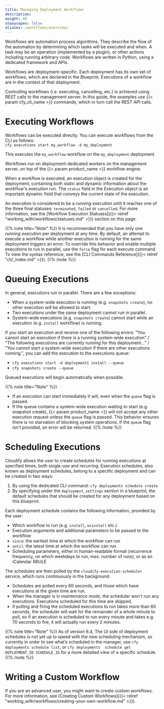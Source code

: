 ```yaml
---
title: Managing Deployment Workflows
description:
weight: 80
alwaysopen: false
aliases: /workflows/overview/
---
```


Workflows are automation process algorithms. They describe the flow of the automation by determining which tasks will be executed and when. A task may be an operation (implemented by a plugin), or other actions including running arbitrary code. Workflows are written in Python, using a dedicated framework and APIs.

Workflows are deployment-specific. Each deployment has its own set of workflows, which are declared in the Blueprint. Executions of a workflow are in the context of that deployment.

Controlling workflows (i.e. executing, cancelling, etc.) is achieved using REST calls to the management server. In this guide, the examples use {{< param cfy_cli_name >}} commands, which in turn call the REST API calls.

# Executing Workflows

Workflows can be executed directly. You can execute workflows from the CLI as follows:<br>
`cfy executions start my_workflow -d my_deployment`

This executes the `my_workflow` workflow on the `my_deployment` deployment.

Workflows run on deployment-dedicated workers on the management server, on top of the {{< param product_name >}} workflow engine.

When a workflow is executed, an execution object is created for the deployment, containing both static and dynamic information about the workflow's execution run. The `status` field in the Execution object is an important dynamic field that conveys the current state of the execution.

An execution is considered to be a *running execution* until it reaches one of the three final statuses: `terminated`, `failed` or `cancelled`. For more information, see the [Workflow Execution Statuses]({{< relref "working_with/workflows/statuses.md" >}}) section on this page.

{{% note title="Note" %}}
It is recommended that you have only one *running execution* per deployment at any time. By default, an attempt to execute a workflow while another execution is running for the same deployment triggers an error. To override this behavior and enable multiple executions to run in parallel, use the `force` flag for each execute command. To view the syntax reference, see the [CLI Commands Reference]({{< relref "cli/_index.md" >}}).
{{% /note %}}

# Queuing Executions
In general, executions run in parallel. There are a few exceptions:

* When a system-wide execution is running (e.g. `snapshots create`), no other execution will be allowed to start.
* Two executions under the same deployment cannot run in parallel.
* System-wide executions (e.g. `snapshots create`) cannot start while an execution (e.g. `install` workflow) is running.


If you start an execution and receive one of the following errors: "You cannot start an execution if there is a running system-wide execution" / "The following executions are currently running for this deployment..." / "You cannot start a system-wide execution if there are other executions running.", you can add the execution to the executions queue:

* `cfy executions start -d deployment1 install --queue`
* `cfy snapshots create --queue`

Queued executions will begin automatically when possible.

{{% note title="Note" %}}
* If an execution can start immediately it will, even when the `queue` flag is passed.
* If the queue contains a system-wide execution waiting to start (e.g. snapshot create), {{< param product_name >}} will not accept any
 other execution request unless the `queue` flag is passed. This behavior ensures there is no starvation of blocking system operations. If the `queue` flag isn't provided, an error will be returned.
{{% /note %}}

# Scheduling Executions
Cloudify allows the user to create schedules for running executions at specified times, both single-use and recurring.
Execution schedules, also known as deployment schedules, belong to a specific deployment and can be created in two ways:

1. By using the dedicated CLI command: `cfy deployments schedule create`
1. By specifying under the `deployment_settings` section in a blueprint, the default schedules that should be created for any deployment based on this blueprint.

Each deployment schedule contains the following information, provided by the user:
* Which workflow to run (e.g. `install`, `uninstall` etc.)
* Execution arguments and additional parameters to be passed to the workflow   
* `since`: the earliest time at which the workflow can run
* `until`: the latest time at which the workflow can run
* Scheduling parameters, either in human-readable format (recurrence frequency, on which weekdays to run, max. number of runs), or as an iCalendar RRULE

The schedules are then polled by the `cloudify-execution-scheduler` service, which runs continuously in the background.
* Schedules are polled every 60 seconds, and those which have executions at the given time are run.
* When the manager is in _maintenance mode_, the scheduler won't run any executions. Executions scheduled for this time are skipped. 
* if polling and firing the scheduled executions to run takes more than 60 seconds, the scheduler will wait for the remainder of a whole minute to poll, so if an execution is scheduled to run every minute and takes e.g. 70 seconds to fire, it will actually run every 2 minutes.

{{% note title="Note" %}}
As of version 6.4, The UI side of deployment schedules is not yet up to speed 
with the new scheduling mechanism, so currently in order to see what’s 
scheduled in the manager, use `cfy deployments schedule list`, or `cfy deployments 
schedule get DEPLOYMENT_ID SCHEDULE_ID` for a more detailed view of a specific schedule.
{{% /note %}}

# Writing a Custom Workflow

If you are an advanced user, you might want to create custom workflows. For more information, see [Creating Custom Workflows]({{< relref "working_with/workflows/creating-your-own-workflow.md" >}}).
